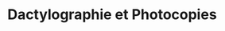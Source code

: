 ---
title: "Dactylographie et Photocopies"
url: /le-vigan/dactylographie-et-photocopies/
shop: copyshop
---